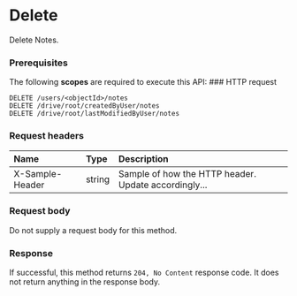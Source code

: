 # Delete

Delete Notes.
### Prerequisites
The following **scopes** are required to execute this API: ### HTTP request
<!-- { "blockType": "ignored" } -->
```http
DELETE /users/<objectId>/notes
DELETE /drive/root/createdByUser/notes
DELETE /drive/root/lastModifiedByUser/notes

```
### Request headers
| Name       | Type | Description|
|:---------------|:--------|:----------|
| X-Sample-Header  | string  | Sample of how the HTTP header. Update accordingly...|

### Request body
Do not supply a request body for this method.


### Response
If successful, this method returns `204, No Content` response code. It does not return anything in the response body.


<!-- uuid: dc14b179-c0a2-4e9e-8316-ce6ae5c6b4a0
2015-10-15 04:04:57 UTC -->
<!-- {
  "type": "#page.annotation",
  "description": "Delete",
  "keywords": "",
  "section": "documentation",
  "tocPath": ""
}-->